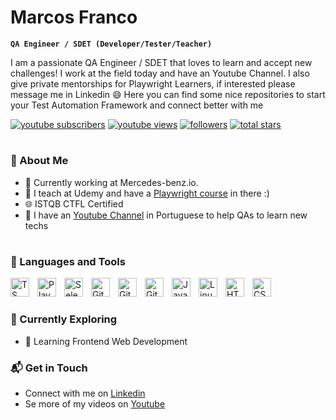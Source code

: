 # Marcos Franco

**`QA Engineer / SDET (Developer/Tester/Teacher)`**

I am a passionate QA Engineer / SDET that loves to learn and accept new challenges! I work at the field today and have an Youtube Channel. I also give private mentorships for Playwright Learners, if interested please message me in Linkedin 😄
Here you can find some nice repositories to start your Test Automation Framework and connect better with me


<p align="left">
      <a href="https://www.youtube.com/@startqa?sub_confirmation=1">
         <img alt="youtube subscribers" title="Subscribe to my YouTube channel" src="https://custom-icon-badges.demolab.com/youtube/channel/subscribers/UCPxLAsG-hkLCYxkc6MidttA?color=%23E05D44&label=SUBSCRIBE&logo=video&logoColor=white&style=for-the-badge&labelColor=CE4630"/></a> 
      <a href="https://www.youtube.com/c/@startqa">
         <img alt="youtube views" title="YouTube views" src="https://custom-icon-badges.demolab.com/youtube/channel/views/UCPxLAsG-hkLCYxkc6MidttA?color=%23E1AD0E&logo=eye&logoColor=white&style=for-the-badge&labelColor=C79600"/></a> 
      <a href="https://github.com/marcosvfranco?tab=followers">
         <img alt="followers" title="Follow me on Github" src="https://custom-icon-badges.demolab.com/github/followers/marcosvfranco?color=236ad3&labelColor=1155ba&style=for-the-badge&logo=person-add&label=Follow&logoColor=white"/></a>
      <a href="https://github.com/marcosvfranco?tab=repositories&sort=stargazers">
         <img alt="total stars" title="Total stars on GitHub" src="https://custom-icon-badges.demolab.com/github/stars/marcosvfranco?color=55960c&style=for-the-badge&labelColor=488207&logo=star"/></a>
   </p>

#
   
### 🚀 About Me

- 🔭 Currently working at Mercedes-benz.io.
- 📝 I teach at Udemy and have a [Playwright course](https://www.udemy.com/course/testes-automatizados-com-playwright-typescript-basico-pt-br/?referralCode=2595640BEDD200031B67) in there :)
- 🌐 ISTQB CTFL Certified
- 🎥 I have an [Youtube Channel](https://www.youtube.com/channel/UCPxLAsG-hkLCYxkc6MidttA) in Portuguese to help QAs to learn new techs

#

### 🧰 Languages and Tools

<img align="left" alt="TS" width="30px" style="padding-right:10px;" src="https://cdn.jsdelivr.net/gh/devicons/devicon@latest/icons/typescript/typescript-original.svg"/>          
<img align="left" alt="Playwright" width="30px" style="padding-right:10px;" src="https://cdn.jsdelivr.net/gh/devicons/devicon@latest/icons/playwright/playwright-original.svg"/>          
<img align="left" alt="Selenium" width="30px" style="padding-right:10px;" src="https://cdn.jsdelivr.net/gh/devicons/devicon@latest/icons/selenium/selenium-original.svg"/>          
<img align="left" alt="Git" width="30px" style="padding-right:10px;" src="https://cdn.jsdelivr.net/gh/devicons/devicon/icons/git/git-original.svg" />
<img align="left" alt="Github" width="30px" style="padding-right:10px;" src="https://cdn.jsdelivr.net/gh/devicons/devicon@latest/icons/github/github-original.svg" />
<img align="left" alt="GithubActions" width="30px" style="padding-right:10px;" src="https://cdn.jsdelivr.net/gh/devicons/devicon@latest/icons/githubactions/githubactions-plain-wordmark.svg" />
<img align="left" alt="JavaScript" width="30px" style="padding-right:10px;" src="https://cdn.jsdelivr.net/gh/devicons/devicon/icons/javascript/javascript-plain.svg" />   
<img align="left" alt="Linux" width="30px" style="padding-right:10px;" src="https://cdn.jsdelivr.net/gh/devicons/devicon/icons/linux/linux-original.svg" />
<img align="left" alt="HTML" width="30px" style="padding-right:10px;" src="https://cdn.jsdelivr.net/gh/devicons/devicon/icons/html5/html5-plain.svg" />
<img align="left" alt="CSS" width="30px" style="padding-right:10px;" src="https://cdn.jsdelivr.net/gh/devicons/devicon/icons/css3/css3-plain.svg" />


<br />

#

### 🌱 Currently Exploring

- 🚀 Learning Frontend Web Development

### 📬 Get in Touch

- Connect with me on [Linkedin](https://www.linkedin.com/in/marcosvfranco/)
- Se more of my videos on [Youtube](https://www.youtube.com/channel/UCPxLAsG-hkLCYxkc6MidttA)
